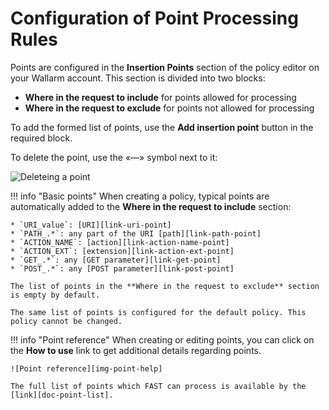 [img-remove-point]:         ../../../images/fast/operations/common/test-policy/policy-editor/remove-point.png         
[img-point-help]:           ../../../images/fast/operations/common/test-policy/policy-editor/point-help.png                

[link-get-point]:           ../../dsl/points/parsers/http.md#get-filter
[link-post-point]:          ../../dsl/points/parsers/http.md#post-filter
[link-path-point]:          ../../dsl/points/parsers/http.md#path-filter
[link-action-name-point]:   ../../dsl/points/parsers/http.md#action_name-filter
[link-action-ext-point]:    ../../dsl/points/parsers/http.md#action_ext-filter
[link-uri-point]:           ../../dsl/points/parsers/http.md#uri-filter

[doc-point-list]:           ../../dsl/points/parsers.md

# Configuration of Point Processing Rules

Points are configured in the **Insertion Points** section of the policy editor on your Wallarm account. This section is divided into two blocks:

* **Where in the request to include** for points allowed for processing
* **Where in the request to exclude** for points not allowed for processing

To add the formed list of points, use the **Add insertion point** button in the required block.

To delete the point, use the «—» symbol next to it:

![Deleteing a point][img-remove-point]

!!! info "Basic points"
    When creating a policy, typical points are automatically added to the **Where in the request to include** section:

    * `URI_value`: [URI][link-uri-point]
    * `PATH_.*`: any part of the URI [path][link-path-point]
    * `ACTION_NAME`: [action][link-action-name-point]
    * `ACTION_EXT`: [extension][link-action-ext-point]
    * `GET_.*`: any [GET parameter][link-get-point]
    * `POST_.*`: any [POST parameter][link-post-point]
    
    The list of points in the **Where in the request to exclude** section is empty by default.

    The same list of points is configured for the default policy. This policy cannot be changed.

 
!!! info "Point reference"
    When creating or editing points, you can click on the **How to use** link to get additional details regarding points.

    ![Point reference][img-point-help]

    The full list of points which FAST can process is available by the [link][doc-point-list].
